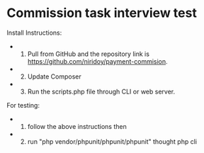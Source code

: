 # Commission task interview test

Install Instructions: 
- 1. Pull from GitHub and the repository link is https://github.com/niridoy/payment-commision.
- 2. Update Composer
- 3. Run the scripts.php file through CLI or web server. 

For testing:
- 1. follow the above instructions then
- 2. run "php vendor/phpunit/phpunit/phpunit" thought php cli
